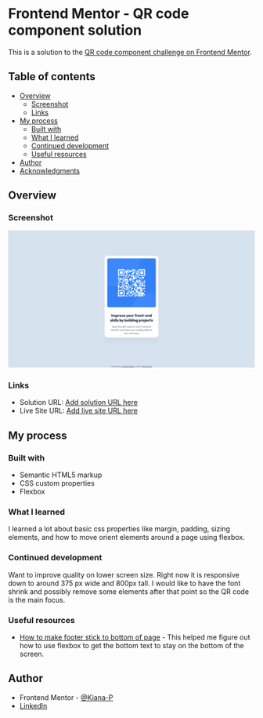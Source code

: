 # Frontend Mentor - QR code component solution

This is a solution to the [QR code component challenge on Frontend Mentor](https://www.frontendmentor.io/challenges/qr-code-component-iux_sIO_H). 

## Table of contents

- [Overview](#overview)
  - [Screenshot](#screenshot)
  - [Links](#links)
- [My process](#my-process)
  - [Built with](#built-with)
  - [What I learned](#what-i-learned)
  - [Continued development](#continued-development)
  - [Useful resources](#useful-resources)
- [Author](#author)
- [Acknowledgments](#acknowledgments)

## Overview

### Screenshot

![](./design/desktop-solution.png)

### Links

- Solution URL: [Add solution URL here](https://www.frontendmentor.io/solutions/qr-solution-using-flexbox-IzbzvQtZwA)
- Live Site URL: [Add live site URL here](https://kiana-p.github.io/QR-Code-Component/)

## My process

### Built with

- Semantic HTML5 markup
- CSS custom properties
- Flexbox

### What I learned

I learned a lot about basic css properties like margin, padding, sizing elements, and how to move orient elements around a page using flexbox.

### Continued development

Want to improve quality on lower screen size. Right now it is responsive down to around 375 px wide and 800px tall. I would like to have the font shrink and possibly remove some elements after that point so the QR code is the main focus.

### Useful resources

- [How to make footer stick to bottom of page](https://dev.to/nehalahmadkhan/how-to-make-footer-stick-to-bottom-of-web-page-3i14) - This helped me figure out how to use flexbox to get the bottom text to stay on the bottom of the screen.

## Author

- Frontend Mentor - [@Kiana-P](https://www.frontendmentor.io/profile/Kiana-P)
- [LinkedIn](https://www.linkedin.com/in/kiana-perst/)
